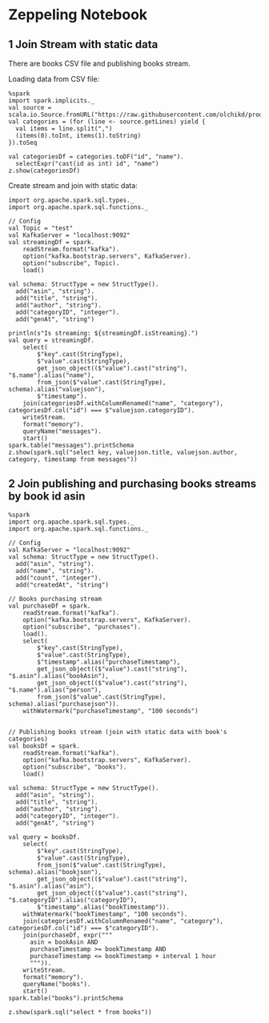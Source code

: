 Zeppeling Notebook
==================

1 Join Stream with static data
------------------------------

There are books CSV file and publishing books stream.

Loading data from CSV file:

    %spark
    import spark.implicits._
    val source = scala.io.Source.fromURL("https://raw.githubusercontent.com/olchikd/producer/master/categories.csv")
    val categories = (for (line <- source.getLines) yield {
      val items = line.split(",")
      (items(0).toInt, items(1).toString)
    }).toSeq
    
    val categoriesDf = categories.toDF("id", "name").
      selectExpr("cast(id as int) id", "name")
    z.show(categoriesDf)
    

Create stream and join with static data:

    import org.apache.spark.sql.types._
    import org.apache.spark.sql.functions._
    
    // Config
    val Topic = "test"
    val KafkaServer = "localhost:9092"
    val streamingDf = spark.
        readStream.format("kafka").
        option("kafka.bootstrap.servers", KafkaServer).
        option("subscribe", Topic).
        load()
        
    val schema: StructType = new StructType().
      add("asin", "string").
      add("title", "string").
      add("author", "string").
      add("categoryID", "integer").
      add("genAt", "string")
    
    println(s"Is streaming: ${streamingDf.isStreaming}.")
    val query = streamingDf.
        select(
            $"key".cast(StringType), 
            $"value".cast(StringType), 
            get_json_object(($"value").cast("string"), "$.name").alias("name"),
            from_json($"value".cast(StringType), schema).alias("valuejson"),
            $"timestamp").
        join(categoriesDf.withColumnRenamed("name", "category"), categoriesDf.col("id") === $"valuejson.categoryID").
        writeStream.
        format("memory").
        queryName("messages").
        start()
    spark.table("messages").printSchema
    z.show(spark.sql("select key, valuejson.title, valuejson.author, category, timestamp from messages"))
    
2 Join publishing and purchasing books streams by book id asin
--------------------------------------------------------------

    %spark
    import org.apache.spark.sql.types._
    import org.apache.spark.sql.functions._
    
    // Config
    val KafkaServer = "localhost:9092"
    val schema: StructType = new StructType().
      add("asin", "string").
      add("name", "string").
      add("count", "integer").
      add("createdAt", "string")
      
    // Books purchasing stream
    val purchaseDf = spark.
        readStream.format("kafka").
        option("kafka.bootstrap.servers", KafkaServer).
        option("subscribe", "purchases").
        load().
        select(
            $"key".cast(StringType), 
            $"value".cast(StringType),
            $"timestamp".alias("purchaseTimestamp"),
            get_json_object(($"value").cast("string"), "$.asin").alias("bookAsin"),
            get_json_object(($"value").cast("string"), "$.name").alias("person"),
            from_json($"value".cast(StringType), schema).alias("purchasejson")).
        withWatermark("purchaseTimestamp", "100 seconds")
    
    
    // Publishing books stream (join with static data with book's categories)
    val booksDf = spark.
        readStream.format("kafka").
        option("kafka.bootstrap.servers", KafkaServer).
        option("subscribe", "books").
        load()
        
    val schema: StructType = new StructType().
      add("asin", "string").
      add("title", "string").
      add("author", "string").
      add("categoryID", "integer").
      add("genAt", "string")
    
    val query = booksDf.
        select(
            $"key".cast(StringType), 
            $"value".cast(StringType),
            from_json($"value".cast(StringType), schema).alias("bookjson"),
            get_json_object(($"value").cast("string"), "$.asin").alias("asin"),
            get_json_object(($"value").cast("string"), "$.categoryID").alias("categoryID"),
            $"timestamp".alias("bookTimestamp")).
        withWatermark("bookTimestamp", "100 seconds").
        join(categoriesDf.withColumnRenamed("name", "category"), categoriesDf.col("id") === $"categoryID").
        join(purchaseDf, expr("""
          asin = bookAsin AND
          purchaseTimestamp >= bookTimestamp AND
          purchaseTimestamp <= bookTimestamp + interval 1 hour
          """)).
        writeStream.
        format("memory").
        queryName("books").
        start()
    spark.table("books").printSchema
    
    z.show(spark.sql("select * from books"))
